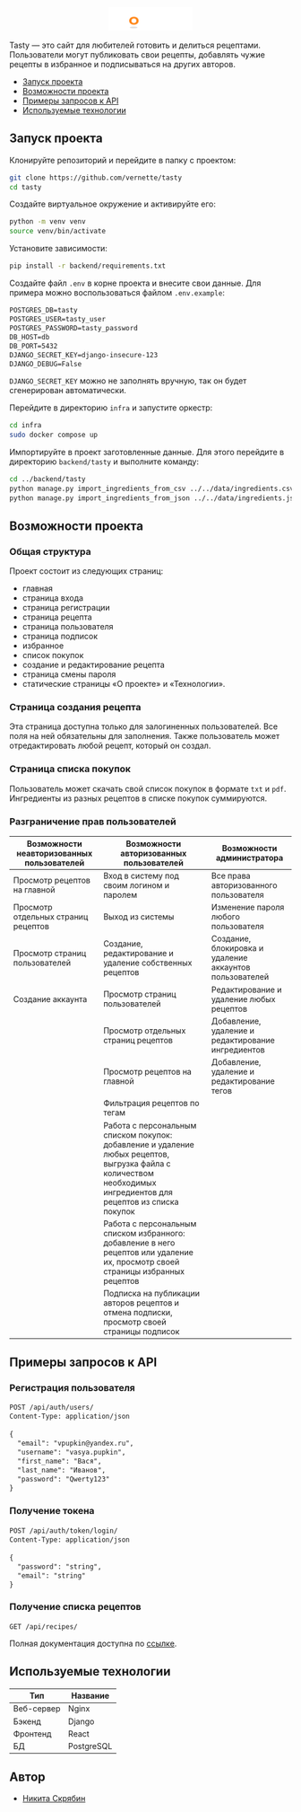 <p align="center">
  <img src="./assets/logo.png" width="150">
</p>

Tasty — это сайт для любителей готовить и делиться рецептами. Пользователи могут публиковать свои рецепты, добавлять чужие рецепты в избранное и подписываться на других авторов.

- [Запуск проекта](#запуск-проекта)
- [Возможности проекта](#возможности-проекта)
- [Примеры запросов к API](#примеры-запросов-к-api)
- [Используемые технологии](#используемые-технологии)

## Запуск проекта

Клонируйте репозиторий и перейдите в папку с проектом:

```bash
git clone https://github.com/vernette/tasty
cd tasty
```

Создайте виртуальное окружение и активируйте его:

```bash
python -m venv venv
source venv/bin/activate
```

Установите зависимости:

```bash
pip install -r backend/requirements.txt
```

Создайте файл `.env` в корне проекта и внесите свои данные. Для примера можно воспользоваться файлом `.env.example`:

```plaintext
POSTGRES_DB=tasty
POSTGRES_USER=tasty_user
POSTGRES_PASSWORD=tasty_password
DB_HOST=db
DB_PORT=5432
DJANGO_SECRET_KEY=django-insecure-123
DJANGO_DEBUG=False
```

`DJANGO_SECRET_KEY` можно не заполнять вручную, так он будет сгенерирован автоматически.

Перейдите в директорию `infra` и запустите оркестр:

```bash
cd infra
sudo docker compose up
```

Импортируйте в проект заготовленные данные. Для этого перейдите в директорию `backend/tasty` и выполните команду:

```bash
cd ../backend/tasty
python manage.py import_ingredients_from_csv ../../data/ingredients.csv # Для импорта из csv
python manage.py import_ingredients_from_json ../../data/ingredients.json # Для импорта из json
```

## Возможности проекта

### Общая структура

Проект состоит из следующих страниц:

- главная
- страница входа
- страница регистрации
- страница рецепта
- страница пользователя
- страница подписок
- избранное
- список покупок
- создание и редактирование рецепта
- страница смены пароля
- статические страницы «О проекте» и «Технологии».

### Страница создания рецепта

Эта страница доступна только для залогиненных пользователей. Все поля на ней обязательны для заполнения.
Также пользователь может отредактировать любой рецепт, который он создал.

### Страница списка покупок

Пользователь может скачать свой список покупок в формате `txt` и `pdf`. Ингредиенты из разных рецептов в списке покупок суммируются.

### Разграничение прав пользователей

| Возможности неавторизованных пользователей | Возможности авторизованных пользователей                                                                                                                          | Возможности администратора                              |
| ------------------------------------------ | ----------------------------------------------------------------------------------------------------------------------------------------------------------------- | ------------------------------------------------------- |
| Просмотр рецептов на главной               | Вход в систему под своим логином и паролем                                                                                                                        | Все права авторизованного пользователя                  |
| Просмотр отдельных страниц рецептов        | Выход из системы                                                                                                                                                  | Изменение пароля любого пользователя                    |
| Просмотр страниц пользователей             | Создание, редактирование и удаление собственных рецептов                                                                                                          | Создание, блокировка и удаление аккаунтов пользователей |
| Создание аккаунта                          | Просмотр страниц пользователей                                                                                                                                    | Редактирование и удаление любых рецептов                |
|                                            | Просмотр отдельных страниц рецептов                                                                                                                               | Добавление, удаление и редактирование ингредиентов      |
|                                            | Просмотр рецептов на главной                                                                                                                                      | Добавление, удаление и редактирование тегов             |
|                                            | Фильтрация рецептов по тегам                                                                                                                                      |                                                         |
|                                            | Работа с персональным списком покупок: добавление и удаление любых рецептов, выгрузка файла с количеством необходимых ингредиентов для рецептов из списка покупок |                                                         |
|                                            | Работа с персональным списком избранного: добавление в него рецептов или удаление их, просмотр своей страницы избранных рецептов                                  |                                                         |
|                                            | Подписка на публикации авторов рецептов и отмена подписки, просмотр своей страницы подписок                                                                       |                                                         |

## Примеры запросов к API

### Регистрация пользователя

```http
POST /api/auth/users/
Content-Type: application/json

{
  "email": "vpupkin@yandex.ru",
  "username": "vasya.pupkin",
  "first_name": "Вася",
  "last_name": "Иванов",
  "password": "Qwerty123"
}
```

### Получение токена

```http
POST /api/auth/token/login/
Content-Type: application/json

{
  "password": "string",
  "email": "string"
}
```

### Получение списка рецептов

```http
GET /api/recipes/
```

Полная документация доступна по [ссылке](http://localhost/api/docs/).

## Используемые технологии

| Тип        | Название   |
| ---------- | ---------- |
| Веб-сервер | Nginx      |
| Бэкенд     | Django     |
| Фронтенд   | React      |
| БД         | PostgreSQL |

## Автор

- [Никита Скрябин](https://github.com/vernette)
